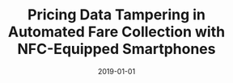---
title: "Pricing Data Tampering in Automated Fare Collection with NFC-Equipped Smartphones"
collection: publications
permalink: /publication/2019-01-01-Pricing-Data-Tampering-in-Automated-Fare-Collection-with-NFC-Equipped-Smartphones
date: 2019-01-01
venue: 'IEEE Trans. Mob. Comput.'
paperurl: 'https://doi.org/10.1109/TMC.2018.2853114'
citation: ' Fan Dang,  Ennan Zhai,  Zhenhua Li,  Pengfei Zhou,  David Mohaisen,  Kaigui Bian,  Qingfu Wen,  Mo Li, &quot;Pricing Data Tampering in Automated Fare Collection with NFC-Equipped Smartphones.&quot; IEEE Trans. Mob. Comput., 2019.'
---